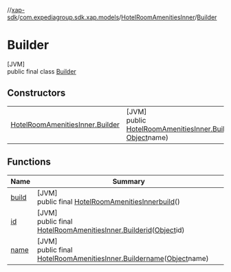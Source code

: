 //[xap-sdk](../../../../index.md)/[com.expediagroup.sdk.xap.models](../../index.md)/[HotelRoomAmenitiesInner](../index.md)/[Builder](index.md)

# Builder

[JVM]\
public final class [Builder](index.md)

## Constructors

| | |
|---|---|
| [HotelRoomAmenitiesInner.Builder](-hotel-room-amenities-inner.-builder.md) | [JVM]<br>public [HotelRoomAmenitiesInner.Builder](index.md)[HotelRoomAmenitiesInner.Builder](-hotel-room-amenities-inner.-builder.md)([Object](https://docs.oracle.com/javase/8/docs/api/java/lang/Object.html)id, [Object](https://docs.oracle.com/javase/8/docs/api/java/lang/Object.html)name) |

## Functions

| Name | Summary |
|---|---|
| [build](build.md) | [JVM]<br>public final [HotelRoomAmenitiesInner](../index.md)[build](build.md)() |
| [id](id.md) | [JVM]<br>public final [HotelRoomAmenitiesInner.Builder](index.md)[id](id.md)([Object](https://docs.oracle.com/javase/8/docs/api/java/lang/Object.html)id) |
| [name](name.md) | [JVM]<br>public final [HotelRoomAmenitiesInner.Builder](index.md)[name](name.md)([Object](https://docs.oracle.com/javase/8/docs/api/java/lang/Object.html)name) |
